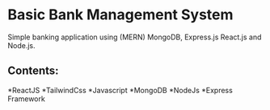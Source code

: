 # Basic Bank Management System

Simple banking application using (MERN) MongoDB, Express.js React.js and Node.js.

## Contents:
*ReactJS
*TailwindCss
*Javascript
*MongoDB
*NodeJs
*Express Framework

